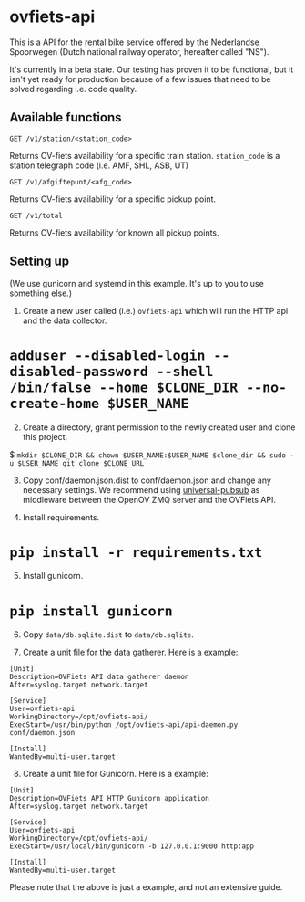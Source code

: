 # ovfiets-api

This is a API for the rental bike service offered by the Nederlandse Spoorwegen (Dutch national railway operator, hereafter called "NS").

It's currently in a beta state. Our testing has proven it to be functional, but it isn't yet ready for production because of a few issues that need to be solved regarding i.e. code quality.

## Available functions

`GET /v1/station/<station_code>`

Returns OV-fiets availability for a specific train station. `station_code` is a station telegraph code (i.e. AMF, SHL, ASB, UT)

`GET /v1/afgiftepunt/<afg_code>`

Returns OV-fiets availability for a specific pickup point.

`GET /v1/total`

Returns OV-fiets availability for known all pickup points.


## Setting up

(We use gunicorn and systemd in this example. It's up to you to use something else.)

1) Create a new user called (i.e.) `ovfiets-api` which will run the HTTP api and the data collector.

# `adduser --disabled-login --disabled-password --shell /bin/false --home $CLONE_DIR --no-create-home $USER_NAME`

2) Create a directory, grant permission to the newly created user and clone this project.

$ `mkdir $CLONE_DIR && chown $USER_NAME:$USER_NAME $clone_dir && sudo -u $USER_NAME git clone $CLONE_URL`

3) Copy conf/daemon.json.dist to conf/daemon.json and change any necessary settings. We recommend using [universal-pubsub](https://github.com/StichtingOpenGeo/universal) as middleware between the OpenOV ZMQ server and the OVFiets API.

4) Install requirements.

# `pip install -r requirements.txt`

5) Install gunicorn. 

# `pip install gunicorn`

6) Copy `data/db.sqlite.dist` to `data/db.sqlite`.

7) Create a unit file for the data gatherer. Here is a example:

```
[Unit]
Description=OVFiets API data gatherer daemon
After=syslog.target network.target

[Service]
User=ovfiets-api
WorkingDirectory=/opt/ovfiets-api/
ExecStart=/usr/bin/python /opt/ovfiets-api/api-daemon.py conf/daemon.json

[Install]
WantedBy=multi-user.target
```

8) Create a unit file for Gunicorn. Here is a example:

```
[Unit]
Description=OVFiets API HTTP Gunicorn application
After=syslog.target network.target

[Service]   
User=ovfiets-api
WorkingDirectory=/opt/ovfiets-api/
ExecStart=/usr/local/bin/gunicorn -b 127.0.0.1:9000 http:app

[Install]
WantedBy=multi-user.target
```

Please note that the above is just a example, and not an extensive guide.

